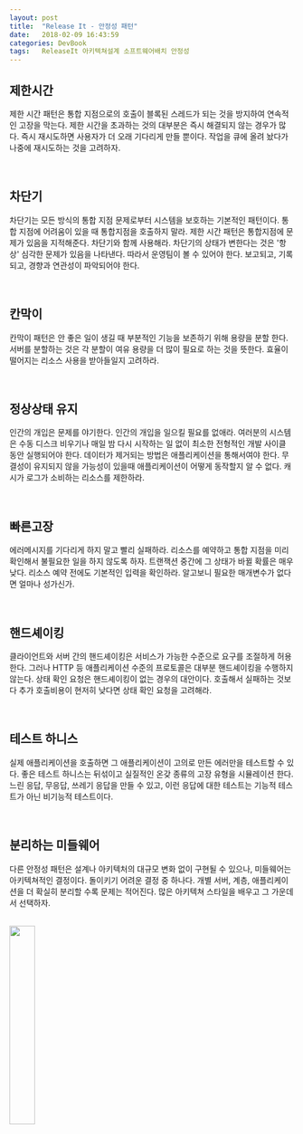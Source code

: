 ```yaml
---
layout: post
title:  "Release It - 안정성 패턴"
date:   2018-02-09 16:43:59
categories: DevBook
tags:	ReleaseIt 아키텍쳐설계 소프트웨어배치 안정성  
---
```


## 제한시간
제한 시간 패턴은 통합 지점으로의 호출이 블록된 스레드가 되는 것을 방지하여 연속적인 고장을 막는다. 제한 시간을 초과하는 것의 대부분은 즉시 해결되지 않는 경우가 많다. 즉시 재시도하면 사용자가 더 오래 기다리게 만들 뿐이다. 작업을 큐에 올려 놨다가 나중에 재시도하는 것을 고려하자.

<br/> 

## 차단기
차단기는 모든 방식의 통합 지점 문제로부터 시스템을 보호하는 기본적인 패턴이다. 통합 지점에 어려움이 있을 때 통합지점을 호출하지 말라. 제한 시간 패턴은 통합지점에 문제가 있음을 지적해준다.  차단기와 함께 사용해라. 차단기의 상태가 변한다는 것은 '항상' 심각한 문제가 있음을 나타낸다. 따라서 운영팀이 볼 수 있어야 한다. 보고되고, 기록되고, 경향과 연관성이 파악되어야 한다. 

<br/> 

## 칸막이
칸막이 패턴은 안 좋은 일이 생길 때 부분적인 기능을 보존하기 위해 용량을 분할 한다. 서버를 분할하는 것은 각 분할이 여유 용량을 더 많이 필요로 하는 것을 뜻한다. 효율이 떨어지는 리소스 사용을 받아들일지 고려하라. 

<br/> 

## 정상상태 유지
인간의 개입은 문제를 야기한다. 인간의 개입을 일으킬 필요를 없애라. 여러분의 시스템은 수동 디스크 비우기나 매일 밤 다시 시작하는 일 없이 최소한 전형적인 개발 사이클 동안 실행되어야 한다. 데이터가 제거되는 방법은 애플리케이션을 통해서여야 한다. 무결성이 유지되지 않을 가능성이 있을때 애플리케이션이 어떻게 동작할지 알 수 없다. 캐시가 로그가 소비하는 리소스를 제한하라. 

<br/> 

## 빠른고장
에러메시지를 기다리게 하지 말고 빨리 실패하라. 리소스를 예약하고 통합 지점을 미리 확인해서 불필요한 일을 하지 않도록 하자. 트랜잭션 중간에 그 상태가 바뀔 확률은 매우 낮다. 리소스 예약 전에도 기본적인 입력을 확인하라. 알고보니 필요한 매개변수가 없다면 얼마나 성가신가.

<br/> 

## 핸드셰이킹
클라이언트와 서버 간의 핸드셰이킹은 서비스가 가능한 수준으로 요구를 조절하게 허용한다. 그러나 HTTP 등 애플리케이션 수준의 프로토콜은 대부분 핸드셰이킹을 수행하지 않는다. 상태 확인 요청은 핸드셰이킹이 없는 경우의 대안이다. 호출해서 실패하는 것보다 추가 호출비용이 현저히 낮다면 상태 확인 요청을 고려해라. 

<br/> 

## 테스트 하니스
실제 애플리케이션을 호출하면 그 애플리케이션이 고의로 만든 에러만을 테스트할 수 있다. 좋은 테스트 하니스는 뒤섞이고 실질적인 온갖 종류의 고장 유형을 시뮬레이션 한다. 느린 응답, 무응답, 쓰레기 응답을 만들 수 있고, 이런 응답에 대한 테스트는 기능적 테스트가 아닌 비기능적 테스트이다. 

<br/> 

## 분리하는 미들웨어
다른 안정성 패턴은 설계나 아키텍처의 대규모 변화 없이 구현될 수 있으나, 미들웨어는 아키텍쳐적인 결정이다. 돌이키기 어려운 결정 중 하나다. 개별 서버, 계층, 애플리케이션을 더 확실히 분리할 수록 문제는 적어진다. 많은 아키텍쳐 스타일을 배우고 그 가운데서 선택하자.

<br/> 


<a href="http://www.aladin.co.kr/shop/wproduct.aspx?ItemId=1006539">
  <img class="book" style="width: 30%; height: 30%" src="http://image.aladin.co.kr/product/100/65/cover/8992939108_1.jpg"/>
</a>

